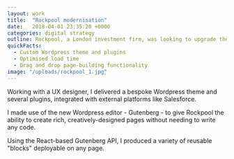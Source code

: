 ```yaml
---
layout: work
title:  "Rockpool modernisation"
date:   2018-04-01 23:35:20 +0000
categories: digital strategy
outline: Rockpool, a London investment firm, was looking to upgrade their website to something clean, speedy and responsive.
quickFacts:
  - Custom Wordpress theme and plugins
  - Optimised load time
  - Drag and drop page-building functionality
image: "/uploads/rockpool_1.jpg"
---
```


Working with a UX designer, I delivered a bespoke Wordpress theme and several plugins, integrated with external platforms like Salesforce.

I made use of the new Wordpress editor - Gutenberg - to give Rockpool the ability to create rich, creatively-designed pages without needing to write any code.

Using the React-based Gutenberg API, I produced a variety of reusable "blocks" deployable on any page.
